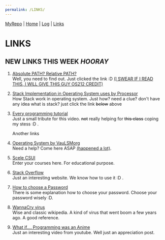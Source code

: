 ```yaml
---
permalink: /LINKS/
---
```


[MyRepo](https://github.com/billyvande/os212) | [Home](https://billyvande.github.io/os212/) | [Log](https://billyvande.github.io/os212/TXT/mylog.txt) |  [Links](https://billyvande.github.io/os212/LINKS/)

# LINKS

## NEW LINKS THIS WEEK *HOORAY*

1. [Absolute PATH? Relative PATH?](https://www.computerhope.com/issues/ch001708.htm/)<br>
   Well, you need to find out. Just clicked the link :D  <u>(I SWEAR IF I READ THIS, I WILL GIVE THIS GUY OS212 CREDIT)</u>

2. [Stack Implementation in Operating System uses by Processor](https://www.geeksforgeeks.org/stack-implementation-in-operating-system-uses-by-processor/?ref=rp)<br>
   How Stack work in operating system. Just how? need a clue? don't have any idea what is stack? just click the link ~~below~~ above 

3. [Every programming tutorial](https://www.youtube.com/watch?v=MAlSjtxy5ak/)<br>
   Just a small tribute for this video. ~~not~~ really helping for ~~this class~~ coping my stess :D .

   Another links

1. [Operating System by VauLSMorg](https://os.vlsm.org/)<br>
   Need a help? Come here ASAP <u>(happened a lot)</u>.

2. [Scele CSUI](https://scele.cs.ui.ac.id/)<br>
   Enter your courses here. For educational purpose. 

3. [Stack Overflow](https://stackoverflow.com/)<br>
   Just an interesting website. We know how to use it :D .

4. [How to choose a Password](https://www.youtube.com/watch?v=3NjQ9b3pgIg)<br>
   There is some explanation how to choose your password. Choose your password wisely :D.

5. [WannaCry virus](https://en.wikipedia.org/wiki/WannaCry_ransomware_attack)<br>
   Wise and classic wikipedia. A kind of virus that went boom a few years ago. A good reference. 

6. [What if.... Programming was an Anime](https://www.youtube.com/watch?v=pKO9UjSeLew/)<br>
   Just an interesting video from youtube. Well just an appreciation post.
   
